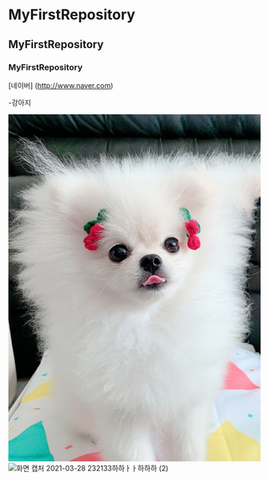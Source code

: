 # MyFirstRepository
## MyFirstRepository
### MyFirstRepository
[네이버] (http://www.naver.com)

  -강아지
  
  
<img width="" height="" src="./png/강아지.jpg"><img>
![화면 캡처 2021-03-28 232133하하ㅏㅏ하하하 (2)](https://user-images.githubusercontent.com/81084475/112756134-b67d0f80-901e-11eb-855b-6da861f3cb5d.png)
